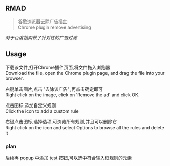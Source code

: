 ## RMAD

> 谷歌浏览器去除广告插曲  
> Chrome plugin remove advertising



*对于百度搜索做了针对性的广告过滤*


## Usage 

下载该文件,打开Chrome插件页面,将文件拖入浏览器  
Download the file, open the Chrome plugin page, and drag the file into your browser.

右键单击图片,点击 '去除该广告' ,再点击确定即可  
Right click on the image, click on 'Remove the ad' and click OK.

点击图标,添加自定义规则  
Click the icon to add a custom rule

右键点击图标,选择选项,可浏览所有规则,并且可以删除它  
Right click on the icon and select Options to browse all the rules and delete it

### plan
后续再 popup 中添加 test 按钮,可以选中符合输入框规则的元素